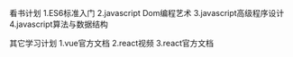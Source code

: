 看书计划
1.ES6标准入门
2.javascript Dom编程艺术
3.javascript高级程序设计
4.javascript算法与数据结构

其它学习计划
1.vue官方文档
2.react视频
3.react官方文档
